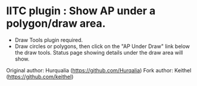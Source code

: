 # IITC plugin : Show AP under a polygon/draw area.

- Draw Tools plugin required. 
- Draw circles or polygons, then click on the "AP Under Draw" link
  below the draw tools. Status page showing details under the draw
  area will show.

Original author: Hurqualia (https://github.com/Hurqalia)
Fork author: Keithel (https://github.com/keithel)
